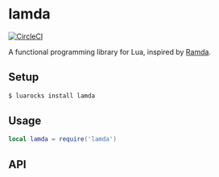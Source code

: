 # lamda
[![CircleCI](https://circleci.com/gh/helpermethod/lamda.svg?style=svg)](https://circleci.com/gh/helpermethod/lamda)

A functional programming library for Lua, inspired by [Ramda](https://ramdajs.com/).

## Setup

```sh
$ luarocks install lamda
```

## Usage

```lua
local lamda = require('lamda')
```

## API
